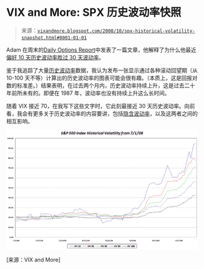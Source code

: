<!--yml

category: 未分类

date: 2024-05-18 18:20:14

-->

# VIX and More: SPX 历史波动率快照

> 来源：[`vixandmore.blogspot.com/2008/10/spx-historical-volatility-snapshot.html#0001-01-01`](http://vixandmore.blogspot.com/2008/10/spx-historical-volatility-snapshot.html#0001-01-01)

Adam 在周末的[Daily Options Report](http://adamsoptions.blogspot.com/)中发表了一篇文章，他解释了为什么他最近[偏好 10 天历史波动率胜过 30 天波动率](http://adamsoptions.blogspot.com/2008/10/why-10-day-vol-over-30-day-vol.html)。

鉴于我追踪了大量[历史波动率](http://vixandmore.blogspot.com/search/label/historical%20volatility)数据，我认为发布一张显示通过各种滚动回望期（从 10-100 天不等）计算出的历史波动率的图表可能会很有趣。（本质上，这是回报对数的标准差。）结果表明，在过去两个月内，历史波动率持续上升，这是过去二十年前所未有的。即便在 1987 年，波动率也没有持续上升这么长时间。

随着 VIX 接近 70，在我写下这些文字时，它此刻最接近 30 天历史波动率。向前看，我会有更多关于历史波动率的内容要讲，包括[隐含波动率](http://vixandmore.blogspot.com/search/label/implied%20volatility)，以及这两者之间的相互影响。

![](img/fb6629c3185868424c3488bd8fd4f39d.png)

[来源：VIX and More]
